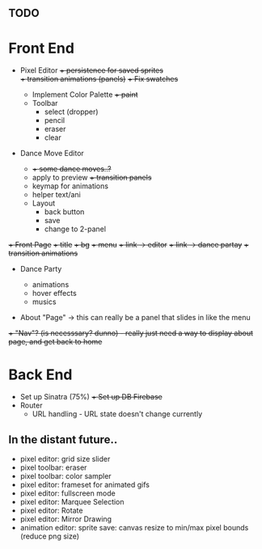 <!-- todo.md -->

## TODO

Front End
=========

+ Pixel Editor
    ~~+ persistence for saved sprites~~        
    ~~+ transition animations (panels)~~
    ~~+ Fix swatches~~
    + Implement Color Palette
    	~~+ paint~~
    + Toolbar
    	+ select (dropper)
    	+ pencil
    	+ eraser
    	+ clear

+ Dance Move Editor
	+ ~~+ some dance moves..?~~
	+ apply to preview
	~~+ transition panels~~
	+ keymap for animations
	+ helper text/ani
	+ Layout
		+ back button
		+ save
		+ change to 2-panel

~~+ Front Page~~
	~~+ title~~
	~~+ bg~~
	~~+ menu~~
		~~+ link -> editor~~
		~~+ link -> dance partay~~
		~~+ transition animations~~

+ Dance Party
	+ animations
	+ hover effects
	+ musics

+ About "Page" -> this can really be a panel that slides in like the menu

~~+ "Nav"? (is necesssary? dunno) - really just need a way to display about page, and get back to home~~

Back End
========

+ Set up Sinatra (75%)
~~+ Set up ~~DB~~ Firebase~~
+ Router
	+ URL handling - URL state doesn't change currently

## In the distant future..

+ pixel editor: grid size slider
+ pixel toolbar: eraser
+ pixel toolbar: color sampler
+ pixel editor: frameset for animated gifs
+ pixel editor: fullscreen mode
+ pixel editor: Marquee Selection
+ pixel editor: Rotate
+ pixel editor: Mirror Drawing
+ animation editor: sprite save: canvas resize to min/max pixel bounds (reduce png size)
